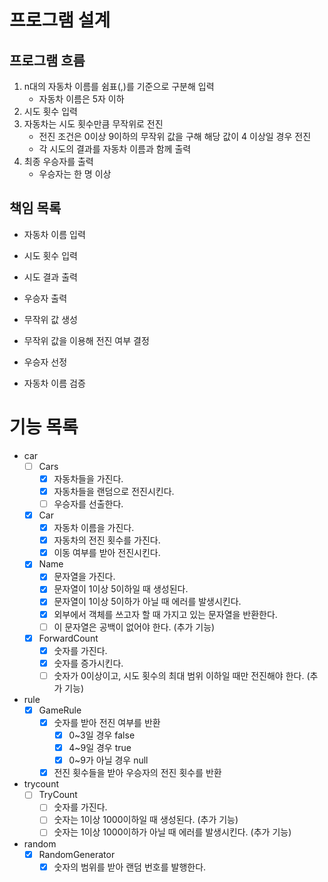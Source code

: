 # 프로그램 설계
## 프로그램 흐름
1. n대의 자동차 이름를 쉼표(,)를 기준으로 구분해 입력 
   - 자동차 이름은 5자 이하
2. 시도 횟수 입력
3. 자동차는 시도 횟수만큼 무작위로 전진
   - 전진 조건은 0이상 9이하의 무작위 값을 구해 해당 값이 4 이상일 경우 전진
   - 각 시도의 결과를 자동차 이름과 함께 출력
4. 최종 우승자를 출력
   - 우승자는 한 명 이상

## 책임 목록
- 자동차 이름 입력
- 시도 횟수 입력

- 시도 결과 출력
- 우승자 출력

- 무작위 값 생성
- 무작위 값을 이용해 전진 여부 결정

- 우승자 선정

- 자동차 이름 검증

# 기능 목록
- car
  - [ ] Cars
    - [x] 자동차들을 가진다.
    - [x] 자동차들을 랜덤으로 전진시킨다.
    - [ ] 우승자를 선출한다.
  - [x] Car
    - [x] 자동차 이름을 가진다.
    - [x] 자동차의 전진 횟수를 가진다.
    - [x] 이동 여부를 받아 전진시킨다.
  - [x] Name
    - [x] 문자열을 가진다.
    - [x] 문자열이 1이상 5이하일 때 생성된다.
    - [x] 문자열이 1이상 5이하가 아닐 때 에러를 발생시킨다.
    - [x] 외부에서 객체를 쓰고자 할 때 가지고 있는 문자열을 반환한다.
    - [ ] 이 문자열은 공백이 없어야 한다. (추가 기능)
  - [x] ForwardCount
    - [x] 숫자를 가진다.
    - [x] 숫자를 증가시킨다.
    - [ ] 숫자가 0이상이고, 시도 횟수의 최대 범위 이하일 때만 전진해야 한다. (추가 기능)
- rule
  - [x] GameRule
    - [x] 숫자를 받아 전진 여부를 반환
      - [x] 0~3일 경우 false
      - [x] 4~9일 경우 true
      - [x] 0~9가 아닐 경우 null
    - [x] 전진 횟수들을 받아 우승자의 전진 횟수를 반환 
- trycount
  - [ ] TryCount
    - [ ] 숫자를 가진다.
    - [ ] 숫자는 1이상 1000이하일 때 생성된다. (추가 기능) 
    - [ ] 숫자는 1이상 1000이하가 아닐 때 에러를 발생시킨다. (추가 기능)
- random
    - [x] RandomGenerator
        - [x] 숫자의 범위를 받아 랜덤 번호를 발행한다.
